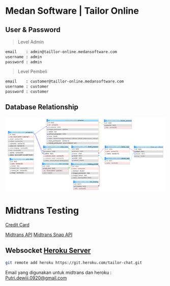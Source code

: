 # Medan Software | Tailor Online

## User & Password

> Level Admin

```text
email 	 : admin@taillor-online.medansoftware.com
username : admin
password : admin
```

> Level Pembeli

```text
email 	 : customer@taillor-online.medansoftware.com
username : customer
password : customer
```

## Database Relationship

![Database Design](database.PNG)


# Midtrans Testing

[Credit Card](https://docs.midtrans.com/en/reference/test.html)


[Midtrans API](https://api-docs.midtrans.com)
[Midtrans Snap API](https://snap-docs.midtrans.com)


## Websocket [Heroku Server](https://tailor-chat.herokuapp.com)


```bash
git remote add heroku https://git.heroku.com/tailor-chat.git
```

Email yang digunakan untuk midtrans dan heroku : Putri.dewiii.0920@gmail.com